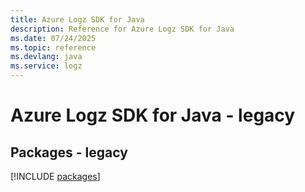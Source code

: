 ```yaml
---
title: Azure Logz SDK for Java
description: Reference for Azure Logz SDK for Java
ms.date: 07/24/2025
ms.topic: reference
ms.devlang: java
ms.service: logz
---
```

# Azure Logz SDK for Java - legacy
## Packages - legacy
[!INCLUDE [packages](logz-index.md)]